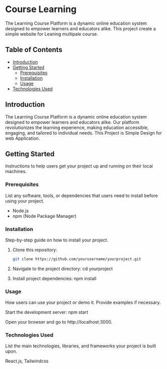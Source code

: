 # Course Learning

The Learning Course Platform is a dynamic online education system designed to empower learners and educators alike.
This project create a simple website for Leaning multipale course.

## Table of Contents

- [Introduction](#introduction)
- [Getting Started](#getting-started)
  - [Prerequisites](#prerequisites)
  - [Installation](#installation)
  - [Usage](#usage)
- [Technologies Used](#technologies-used)

## Introduction

The Learning Course Platform is a dynamic online education system designed to empower learners and educators alike. Our platform revolutionizes the learning experience, making education accessible, engaging, and tailored to individual needs.
This Project is Simple Design for web Application.

## Getting Started

Instructions to help users get your project up and running on their local machines.

### Prerequisites

List any software, tools, or dependencies that users need to install before using your project.

- Node.js
- npm (Node Package Manager)

### Installation

Step-by-step guide on how to install your project.

1. Clone this repository:

   ```bash
   git clone https://github.com/yourusername/yourproject.git

2. Navigate to the project directory:
cd yourproject

3. Install project dependencies:
npm install

### Usage
How users can use your project or demo it. Provide examples if necessary.

Start the development server:
npm start

Open your browser and go to http://localhost:3000.

### Technologies Used
List the main technologies, libraries, and frameworks your project is built upon.

React.js,
Tailwindcss
